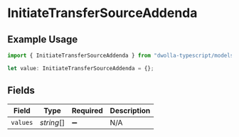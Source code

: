 # InitiateTransferSourceAddenda

## Example Usage

```typescript
import { InitiateTransferSourceAddenda } from "dwolla-typescript/models/operations";

let value: InitiateTransferSourceAddenda = {};
```

## Fields

| Field              | Type               | Required           | Description        |
| ------------------ | ------------------ | ------------------ | ------------------ |
| `values`           | *string*[]         | :heavy_minus_sign: | N/A                |